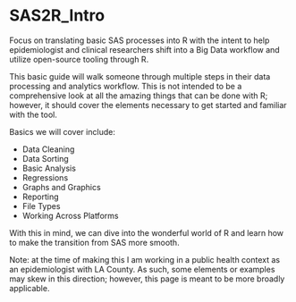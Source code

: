 # SAS2R_Intro
Focus on translating basic SAS processes into R with the intent to help epidemiologist and clinical researchers shift into a Big Data workflow and utilize open-source tooling through R. 

This basic guide will walk someone through multiple steps in their data processing and analytics workflow. This is not intended to be a comprehensive look at all the amazing things that can be done with R; however, it should cover the elements necessary to get started and familiar with the tool. 

Basics we will cover include: 

- Data Cleaning 
- Data Sorting 
- Basic Analysis
- Regressions 
- Graphs and Graphics
- Reporting 
- File Types
- Working Across Platforms

With this in mind, we can dive into the wonderful world of R and learn how to make the transition from SAS more smooth. 


Note: at the time of making this I am working in a public health context as an epidemiologist with LA County. As such, some elements or examples may skew in this direction; however, this page is meant to be more broadly applicable. 
